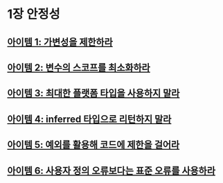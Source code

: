 # 1장 안정성
## [아이템 1: 가변성을 제한하라](./items/아이템%2001%20가변성을%20제한하라.md)
## [아이템 2: 변수의 스코프를 최소화하라](./items/아이템%2002%20변수의%20스코프를%20최소화하라.md)
## [아이템 3: 최대한 플랫폼 타입을 사용하지 말라](./items/아이템%2003%20최대한%20플랫폼%20타입을%20사용하지%20말라.md)
## [아이템 4: inferred 타입으로 리턴하지 말라](./items/아이템%2004%20inferred%20타입으로%20리턴하지%20말라.md)
## [아이템 5: 예외를 활용해 코드에 제한을 걸어라](./items/아이템%2005%20예외를%20활용해%20코드에%20제한을%20걸어라.md)
## [아이템 6: 사용자 정의 오류보다는 표준 오류를 사용하라](./items/%EC%95%84%EC%9D%B4%ED%85%9C%2006%20%EC%82%AC%EC%9A%A9%EC%9E%90%20%EC%A0%95%EC%9D%98%20%EC%98%A4%EB%A5%98%EB%B3%B4%EB%8B%A4%EB%8A%94%20%ED%91%9C%EC%A4%80%20%EC%98%A4%EB%A5%98%EB%A5%BC%20%EC%82%AC%EC%9A%A9%ED%95%98%EB%9D%BC.md)